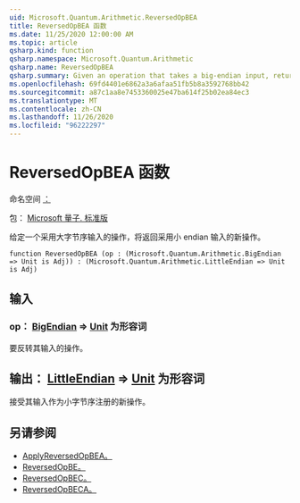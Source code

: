 ```yaml
---
uid: Microsoft.Quantum.Arithmetic.ReversedOpBEA
title: ReversedOpBEA 函数
ms.date: 11/25/2020 12:00:00 AM
ms.topic: article
qsharp.kind: function
qsharp.namespace: Microsoft.Quantum.Arithmetic
qsharp.name: ReversedOpBEA
qsharp.summary: Given an operation that takes a big-endian input, returns a new operation that takes a little-endian input.
ms.openlocfilehash: 69fd4401e6862a3a6afaa51fb5b8a3592768bb42
ms.sourcegitcommit: a87c1aa8e7453360025e47ba614f25b02ea84ec3
ms.translationtype: MT
ms.contentlocale: zh-CN
ms.lasthandoff: 11/26/2020
ms.locfileid: "96222297"
---
```

# <a name="reversedopbea-function"></a>ReversedOpBEA 函数

命名空间 [：](xref:Microsoft.Quantum.Arithmetic)

包： [Microsoft 量子. 标准版](https://nuget.org/packages/Microsoft.Quantum.Standard)


给定一个采用大字节序输入的操作，将返回采用小 endian 输入的新操作。

```qsharp
function ReversedOpBEA (op : (Microsoft.Quantum.Arithmetic.BigEndian => Unit is Adj)) : (Microsoft.Quantum.Arithmetic.LittleEndian => Unit is Adj)
```


## <a name="input"></a>输入

### <a name="op--bigendian--unit--is-adj"></a>op： [BigEndian](xref:Microsoft.Quantum.Arithmetic.BigEndian) => [Unit](xref:microsoft.quantum.lang-ref.unit)  为形容词

要反转其输入的操作。



## <a name="output--littleendian--unit--is-adj"></a>输出： [LittleEndian](xref:Microsoft.Quantum.Arithmetic.LittleEndian) => [Unit](xref:microsoft.quantum.lang-ref.unit)  为形容词

接受其输入作为小字节序注册的新操作。

## <a name="see-also"></a>另请参阅

- [ApplyReversedOpBEA。](xref:Microsoft.Quantum.Arithmetic.ApplyReversedOpBEA)
- [ReversedOpBE。](xref:Microsoft.Quantum.Arithmetic.ReversedOpBE)
- [ReversedOpBEC。](xref:Microsoft.Quantum.Arithmetic.ReversedOpBEC)
- [ReversedOpBECA。](xref:Microsoft.Quantum.Arithmetic.ReversedOpBECA)